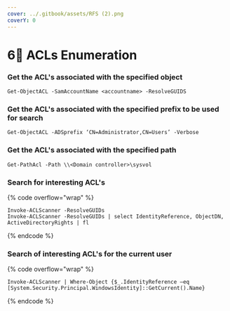 ```yaml
---
cover: ../.gitbook/assets/RFS (2).png
coverY: 0
---
```


# 6⃣ ACLs  Enumeration

### **Get the ACL's associated with the specified object**

```
Get-ObjectACL -SamAccountName <accountname> -ResolveGUIDS
```

### **Get the ACL's associated with the specified prefix to be used for search**

```
Get-ObjectACL -ADSprefix ‘CN=Administrator,CN=Users’ -Verbose
```

### **Get the ACL's associated with the specified path**

```
Get-PathAcl -Path \\<Domain controller>\sysvol
```

### **Search for interesting ACL's**

{% code overflow="wrap" %}
```
Invoke-ACLScanner -ResolveGUIDs
Invoke-ACLScanner -ResolveGUIDs | select IdentityReference, ObjectDN, ActiveDirectoryRights | fl
```
{% endcode %}

### **Search of interesting ACL's for the current user**

{% code overflow="wrap" %}
```
Invoke-ACLScanner | Where-Object {$_.IdentityReference –eq [System.Security.Principal.WindowsIdentity]::GetCurrent().Name}
```
{% endcode %}
